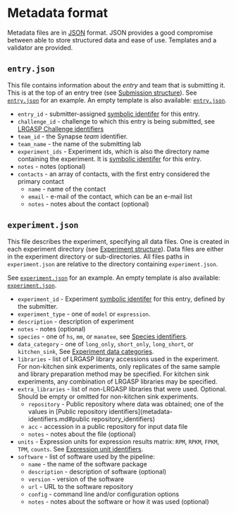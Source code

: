 # Metadata format

Metadata files are in [JSON](https://www.json.org/json-en.html) format.  JSON
provides a good compromise between able to store structured data and ease of
use.  Templates and a validator are provided.

## ``entry.json``

This file contains information about the *entry* and team that is submitting
it.  This is at the top of an entry tree (see [Submission structure](submission.md)).
See [``entry.json``](../examples/darwin_lab/iso_detect_ref_ont_drna/entry.json) for an example.  An empty
template is also available: [``entry.json``](../templates/entry.json).

* ``entry_id`` - submitter-assigned [symbolic identifer](metadata-identifiers.md#symbolic-identifiers) for this entry.
* ``challenge_id`` - challenge to which this entry is being submitted, see [LRGASP Challenge identifiers](metadata-identifiers.md#LRGASP_Challenge_identifiers)
* ``team_id`` - the Synapse *team* identifier.
* ``team_name`` - the name of the submitting lab
* ``experiment_ids`` - Experiment ids, which is also the directory name containing the
  experiment.  It is [symbolic identifer](metadata-identifiers.md#symbolic-identifiers) for this entry.
* ``notes`` - notes (optional)
* ``contacts`` - an array of contacts, with the first entry considered the primary contact
  * ``name`` - name of the contact
  * ``email`` - e-mail of the contact, which can be an e-mail list
  * ``notes`` - notes about the contact (optional)

## ``experiment.json``

This file describes the experiment, specifying all data files.  One is created
in each experiment directory (see [Experiment structure](submission.md#experiment-structure)).
Data files are either in the experiment directory or sub-directories.  All files paths in
``experiment.json`` are relative to the directory containing ``experiment.json``.

See [``experiment.json``](../examples/darwin_lab/iso_detect_ref_ont_drna/drnaA/experiment.json) for an example.
An empty template is also available: [``experiment.json``](../templates/experiment.json).

* ``experiment_id`` -  Experiment [symbolic identifer](metadata-identifiers.md#symbolic-identifiers) for this entry, defined by the submitter.
* ``experiment_type`` - one of ``model`` or ``expression``.
* ``description`` - description of experiment
* ``notes`` - notes (optional)
* ``species`` - one of ``hs``, ``mm``, or ``manatee``, see [Species identifiers](metadata-identifiers.md#species_identifiers).
* ``data_category`` - one of ``long_only``, ``short_only``, ``long_short``, or ``kitchen_sink``, See [Experiment data categories](metadata-identifiers.md#Experiment_data_categories).
* ``libraries`` - list of LRGASP library accessions used in the experiment. For non-kitchen sink experiments, only replicates of the same sample and library preparation method may be specified.  For kitchen sink experiments, any combination of LRGASP libraries may be specified.
* ``extra_libraries`` - list of non-LRGASP libraries that were used.  Optional. Should be empty or omitted for non-kitchen sink experiments.
  * ``repository`` - Public repository where data was obtained; one of the values in
    [Public repository identifiers](metadata-identifiers.md#public repository_identifiers)
  * ``acc`` - accession in a public repository for input data file
  * ``notes`` - notes about the file (optional)
* ``units`` - Expression units for expression results matrix: ``RPM``, ``RPKM``, ``FPKM``, ``TPM``, ``counts``.  See [Expression unit identifiers](metadata-identifiers.md#expression_unit_identifiers).
* ``software`` - list of software used by the pipeline:
  * ``name`` - the name of the software package
  * ``description`` - description of software (optional)
  * ``version`` - version of the software
  * ``url`` - URL to the software repository
  * ``config`` - command line and/or configuration options
  * ``notes`` - notes about the software or how it was used (optional)

